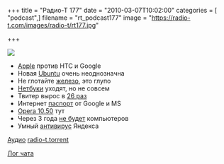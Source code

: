 +++
title = "Радио-Т 177"
date = "2010-03-07T10:02:00"
categories = [ "podcast",]
filename = "rt_podcast177"
image = "https://radio-t.com/images/radio-t/rt177.jpg"

+++

![](https://radio-t.com/images/radio-t/rt177.jpg)

- [Apple](http://business.compulenta.ru/511250/) против HTC и Google
- Новая [Ubuntu](http://www.opennet.ru/opennews/art.shtml?num=25666) очень неоднозначна
- Не глотайте [железо](http://www.securitylab.ru/news/391314.php), это глупо
- [Нетбуки](http://cnews.ru/news/top/index.shtml?2010/03/05/381713) уходят, но не совсем
- Твитер вырос в [26 раз](http://internet.cnews.ru/news/top/index.shtml?2010/03/04/381633)
- Интернет [паспорт](http://www.securitylab.ru/news/391355.php) от Google и MS
- [Opera 10.50](http://www.mobile-review.com/fullnews/main/2010/March/02.shtml#28427) тут
- Через 3 года [не будет](http://tech.yahoo.com/blogs/null/161280;_ylt=AlQVDO0LMo_zHo.3Wlo1_qB0fNdF) компьютеров
- Умный [антивирус](http://www.thg.ru/technews/20100301_233800.html) Яндекса

[Аудио](https://archive.rucast.net/radio-t/media/rt_podcast177.mp3)
[radio-t.torrent](http://www.radio-t.com/torrents/rt_podcast177.mp3.torrent)

[Лог чата](http://chat.radio-t.com/logs/radio-t-177.html)
<audio src="https://archive.rucast.net/radio-t/media/rt_podcast177.mp3" preload="none"></audio>
